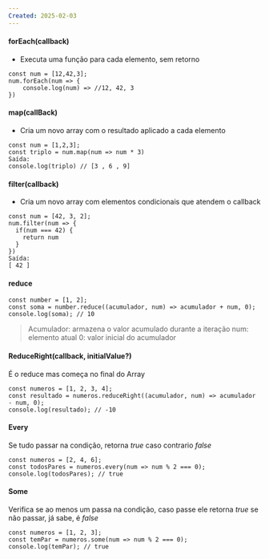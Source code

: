 ```yaml
---
Created: 2025-02-03
---
```

#### forEach(callback)

- Executa uma função para cada elemento, sem retorno

```
const num = [12,42,3];
num.forEach(num => {
	console.log(num) => //12, 42, 3
})
```


#### map(callBack)

- Cria um novo array com o resultado aplicado a cada elemento

```
const num = [1,2,3];
const triplo = num.map(num => num * 3)
Saída:
console.log(triplo) // [3 , 6 , 9]
```


#### filter(callback)

- Cria um novo array com elementos condicionais que atendem o callback

```
const num = [42, 3, 2];
num.filter(num => {
  if(num === 42) {
    return num
  }
})
Saída: 
[ 42 ]
```


#### reduce

```
const number = [1, 2];
const soma = number.reduce((acumulador, num) => acumulador + num, 0);
console.log(soma); // 10
```

> Acumulador: armazena o valor acumulado durante a iteração
> num: elemento atual
> 0: valor inicial do acumulador

#### ReduceRight(callback, initialValue?)

É o reduce mas começa no final do Array

```
const numeros = [1, 2, 3, 4];
const resultado = numeros.reduceRight((acumulador, num) => acumulador - num, 0);
console.log(resultado); // -10

```


#### Every

Se tudo passar na condição, retorna *true* caso contrario *false*

```
const numeros = [2, 4, 6];
const todosPares = numeros.every(num => num % 2 === 0);
console.log(todosPares); // true

```

#### Some
Verifica se ao menos um passa na condição, caso passe ele retorna *true* se não passar, já sabe, é *false*

```
const numeros = [1, 2, 3];
const temPar = numeros.some(num => num % 2 === 0);
console.log(temPar); // true
```